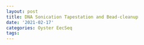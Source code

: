 ```yaml
---
layout: post
title: DNA Sonication Tapestation and Bead-cleanup
date: '2021-02-17'
categories: Oyster EecSeq
tags: 
---
```

